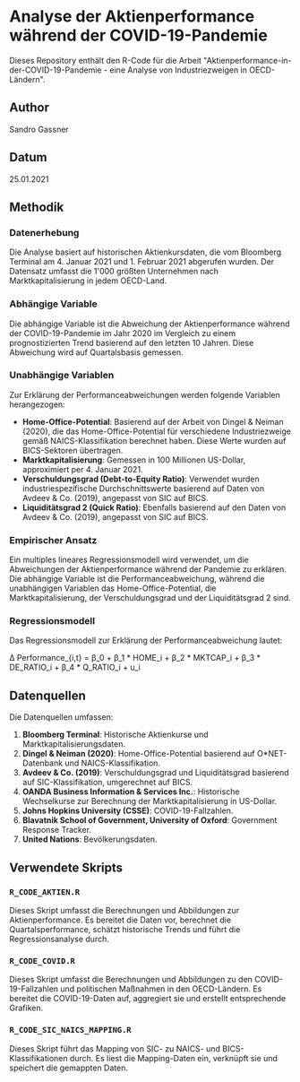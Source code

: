 # Analyse der Aktienperformance während der COVID-19-Pandemie

Dieses Repository enthält den R-Code für die Arbeit "Aktienperformance-in-der-COVID-19-Pandemie - eine Analyse von Industriezweigen in OECD-Ländern".

## Author

Sandro Gassner

## Datum

25.01.2021

## Methodik

### Datenerhebung
Die Analyse basiert auf historischen Aktienkursdaten, die vom Bloomberg Terminal am 4. Januar 2021 und 1. Februar 2021 abgerufen wurden. Der Datensatz umfasst die 1'000 größten Unternehmen nach Marktkapitalisierung in jedem OECD-Land.

### Abhängige Variable
Die abhängige Variable ist die Abweichung der Aktienperformance während der COVID-19-Pandemie im Jahr 2020 im Vergleich zu einem prognostizierten Trend basierend auf den letzten 10 Jahren. Diese Abweichung wird auf Quartalsbasis gemessen.

### Unabhängige Variablen
Zur Erklärung der Performanceabweichungen werden folgende Variablen herangezogen:

- **Home-Office-Potential**: Basierend auf der Arbeit von Dingel & Neiman (2020), die das Home-Office-Potential für verschiedene Industriezweige gemäß NAICS-Klassifikation berechnet haben. Diese Werte wurden auf BICS-Sektoren übertragen.
- **Marktkapitalisierung**: Gemessen in 100 Millionen US-Dollar, approximiert per 4. Januar 2021.
- **Verschuldungsgrad (Debt-to-Equity Ratio)**: Verwendet wurden industriespezifische Durchschnittswerte basierend auf Daten von Avdeev & Co. (2019), angepasst von SIC auf BICS.
- **Liquiditätsgrad 2 (Quick Ratio)**: Ebenfalls basierend auf den Daten von Avdeev & Co. (2019), angepasst von SIC auf BICS.

### Empirischer Ansatz
Ein multiples lineares Regressionsmodell wird verwendet, um die Abweichungen der Aktienperformance während der Pandemie zu erklären. Die abhängige Variable ist die Performanceabweichung, während die unabhängigen Variablen das Home-Office-Potential, die Marktkapitalisierung, der Verschuldungsgrad und der Liquiditätsgrad 2 sind.

### Regressionsmodell
Das Regressionsmodell zur Erklärung der Performanceabweichung lautet:

Δ Performance_{i,t} = β_0 + β_1 * HOME_i + β_2 * MKTCAP_i + β_3 * DE_RATIO_i + β_4 * Q_RATIO_i + u_i

## Datenquellen

Die Datenquellen umfassen:

1. **Bloomberg Terminal**: Historische Aktienkurse und Marktkapitalisierungsdaten.
2. **Dingel & Neiman (2020)**: Home-Office-Potential basierend auf O*NET-Datenbank und NAICS-Klassifikation.
3. **Avdeev & Co. (2019)**: Verschuldungsgrad und Liquiditätsgrad basierend auf SIC-Klassifikation, umgerechnet auf BICS.
4. **OANDA Business Information & Services Inc.**: Historische Wechselkurse zur Berechnung der Marktkapitalisierung in US-Dollar.
5. **Johns Hopkins University (CSSE)**: COVID-19-Fallzahlen.
6. **Blavatnik School of Government, University of Oxford**: Government Response Tracker.
7. **United Nations**: Bevölkerungsdaten.

## Verwendete Skripts

### `R_CODE_AKTIEN.R`
Dieses Skript umfasst die Berechnungen und Abbildungen zur Aktienperformance. Es bereitet die Daten vor, berechnet die Quartalsperformance, schätzt historische Trends und führt die Regressionsanalyse durch.

### `R_CODE_COVID.R`
Dieses Skript umfasst die Berechnungen und Abbildungen zu den COVID-19-Fallzahlen und politischen Maßnahmen in den OECD-Ländern. Es bereitet die COVID-19-Daten auf, aggregiert sie und erstellt entsprechende Grafiken.

### `R_CODE_SIC_NAICS_MAPPING.R`
Dieses Skript führt das Mapping von SIC- zu NAICS- und BICS-Klassifikationen durch. Es liest die Mapping-Daten ein, verknüpft sie und speichert die gemappten Daten.
